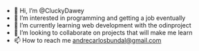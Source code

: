 - 👋 Hi, I’m @CluckyDawey
- 👀 I’m interested in programming and getting a job eventually
- 🌱 I’m currently learning web development with the odinproject
- 💞️ I’m looking to collaborate on projects that will make me learn
- 📫 How to reach me <andrecarlosbundal@gmail.com>

<!---
CluckyDawey/CluckyDawey is a ✨ special ✨ repository because its `README.md` (this file) appears on your GitHub profile.
You can click the Preview link to take a look at your changes.
--->
